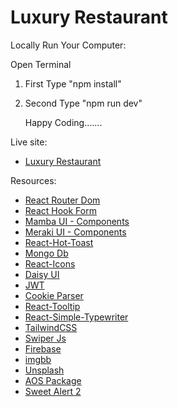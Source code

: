 # Luxury Restaurant

Locally Run Your Computer:

Open Terminal

1. First Type
   "npm install"

2. Second Type
   "npm run dev"

   Happy Coding.......

Live site:

- [Luxury Restaurant](https://luxury-restaurants.web.app/)

Resources:

- [React Router Dom](https://reactrouter.com/en/main)
- [React Hook Form](https://react-hook-form.com/)
- [Mamba UI - Components](https://mambaui.com/components)
- [Meraki UI - Components](https://merakiui.com/)
- [React-Hot-Toast](https://react-hot-toast.com/)
- [Mongo Db](https://www.mongodb.com/)
- [React-Icons](https://react-icons.github.io/react-icons/)
- [Daisy UI](https://daisyui.com/)
- [JWT](https://jwt.io/)
- [Cookie Parser](https://www.npmjs.com/package/cookie-parser/)
- [React-Tooltip](https://www.npmjs.com/package/react-tooltip)
- [React-Simple-Typewriter](https://www.npmjs.com/package/react-simple-typewriter)
- [TailwindCSS](https://tailwindcss.com/)
- [Swiper Js](https://swiperjs.com/)
- [Firebase](https://firebase.google.com/)
- [imgbb](https://imgbb.com/)
- [Unsplash](https://images.unsplash.com/)
- [AOS Package](https://michalsnik.github.io/aos/)
- [Sweet Alert 2](https://sweetalert2.github.io/)
